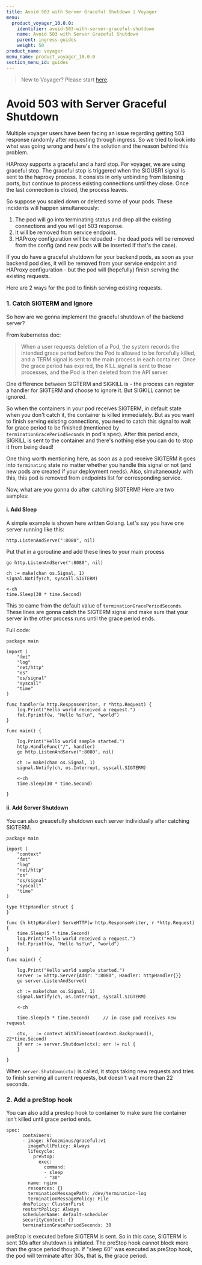 ```yaml
---
title: Avoid 503 with Server Graceful Shutdown | Voyager
menu:
  product_voyager_10.0.0:
    identifier: avoid-503-with-server-graceful-shutdown
    name: Avoid 503 with Server Graceful Shutdown
    parent: ingress-guides
    weight: 50
product_name: voyager
menu_name: product_voyager_10.0.0
section_menu_id: guides
---
```

> New to Voyager? Please start [here](/docs/concepts/overview.md).

# Avoid 503 with Server Graceful Shutdown

Multiple voyager users have been facing an issue regarding getting 503 response
randomly after requesting through ingress. So we tried to look into what was going wrong and here's
the solution and the reason behind this problem.

HAProxy supports a graceful and a hard stop. For voyager, we are using graceful stop. The graceful stop is triggered when the
SIGUSR1 signal is sent to the haproxy process. It consists in only unbinding
from listening ports, but continue to process existing connections until they
close. Once the last connection is closed, the process leaves.

So suppose you scaled down or deleted some of your pods. These incidents will happen simultaneously:
1. The pod will go into terminating status and drop all the existing connections and you will get 503 response.
2. It will be removed from service endpoint.
3. HAProxy configuration will be reloaded - the dead pods will be removed from the config (and new pods will be inserted if that's the case).

If you do have a graceful shutdown for your backend pods, as soon as your backend pod dies, it will be removed from
your service endpoint and HAProxy configuration - but the pod will (hopefully) finish serving the existing requests.

Here are 2 ways for the pod to finish serving existing requests.

### 1. Catch SIGTERM and Ignore

So how are we gonna implement the graceful shutdown of the backend server?

From kubernetes doc:

> When a user requests deletion of a Pod, the system records the intended grace period 
before the Pod is allowed to be forcefully killed, and a TERM signal is sent to the main process 
in each container. Once the grace period has expired, the KILL signal is sent to those processes, 
and the Pod is then deleted from the API server.

One difference between SIGTERM and SIGKILL is - the process can register a handler for SIGTERM and 
choose to ignore it. But SIGKILL cannot be ignored.

So when the containers in your pod receives SIGTERM, in default state when you don't catch it,
the container is killed immediately. But as you want to finish serving existing connections, you need to
catch this signal to wait for grace period to be finished (mentioned by `terminationGracePeriodSeconds`
in pod's spec). After this period ends, SIGKILL is sent to the container and there's nothing else you can 
do to stop it from being dead!

One thing worth mentioning here, as soon as a pod receive SIGTERM it goes into `terminating` state no matter whether
you handle this signal or not (and new pods are created if your deployment needs). Also, simultaneously with this,
this pod is removed from endpoints list for corresponding service.

Now, what are you gonna do after catching SIGTERM? Here are two samples:

#### i. Add Sleep

A simple example is shown here written Golang. Let's say you have one server running like this:
```
http.ListenAndServe(":8080", nil)
```

Put that in a goroutine and add these lines to your main process

```
go http.ListenAndServe(":8080", nil)

ch := make(chan os.Signal, 1)
signal.Notify(ch, syscall.SIGTERM)

<-ch
time.Sleep(30 * time.Second)
```

This `30` came from the default value of `terminationGracePeriodSeconds`. These lines are gonna 
catch the SIGTERM signal and make sure that your server in the other process runs until the grace period ends.

Full code:

```
package main

import (
	"fmt"
	"log"
	"net/http"
	"os"
	"os/signal"
	"syscall"
	"time"
)

func handler(w http.ResponseWriter, r *http.Request) {
	log.Print("Hello world received a request.")
	fmt.Fprintf(w, "Hello %s!\n", "world")
}

func main() {

	log.Print("Hello world sample started.")
	http.HandleFunc("/", handler)
	go http.ListenAndServe(":8080", nil)

	ch := make(chan os.Signal, 1)
	signal.Notify(ch, os.Interrupt, syscall.SIGTERM)

	<-ch
	time.Sleep(30 * time.Second)

}

```

#### ii. Add Server Shutdown

You can also greacefully shutdown each server individually after catching SIGTERM.


```
package main

import (
	"context"
	"fmt"
	"log"
	"net/http"
	"os"
	"os/signal"
	"syscall"
	"time"
)

type httpHandler struct {
}

func (h httpHandler) ServeHTTP(w http.ResponseWriter, r *http.Request) {
	time.Sleep(5 * time.Second)
	log.Print("Hello world received a request.")
	fmt.Fprintf(w, "Hello %s!\n", "world")
}

func main() {

	log.Print("Hello world sample started.")
	server := &http.Server{Addr: ":8080", Handler: httpHandler{}}
	go server.ListenAndServe()

	ch := make(chan os.Signal, 1)
	signal.Notify(ch, os.Interrupt, syscall.SIGTERM)

	<-ch

	time.Sleep(5 * time.Second)		// in case pod receives new request

	ctx, _ := context.WithTimeout(context.Background(), 22*time.Second)
	if err := server.Shutdown(ctx); err != nil {
	}

}

```

When `server.Shutdown(ctx)` is called, it stops taking new requests and tries to finish serving all current requests, but doesn't wait more than 22 seconds.

### 2. Add a preStop hook

You can also add a prestop hook to container to make sure the container isn't killed until grace period ends.

```
spec:
      containers:
      - image: kfoozminus/graceful:v1
        imagePullPolicy: Always
        lifecycle:
          preStop:
            exec:
              command:
              - sleep
              - "30"
        name: nginx
        resources: {}
        terminationMessagePath: /dev/termination-log
        terminationMessagePolicy: File
      dnsPolicy: ClusterFirst
      restartPolicy: Always
      schedulerName: default-scheduler
      securityContext: {}
      terminationGracePeriodSeconds: 30
```
preStop is executed before SIGTERM is sent. So in this case, SIGTERM is sent 30s after shutdown is initiated. The preStop hook cannot block more than the grace period though. If "sleep 60" was executed as preStop hook, the pod will terminate after 30s, that is, the grace period.


